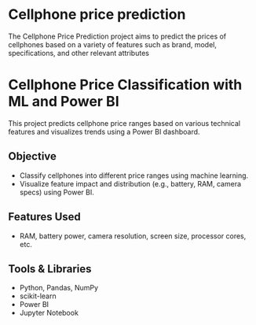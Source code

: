 # Cellphone price prediction   
The Cellphone Price Prediction project aims to predict the prices of cellphones based on a variety of features such as brand, model, specifications, and other relevant attributes   
# Cellphone Price Classification with ML and Power BI   

This project predicts cellphone price ranges based on various technical features and visualizes trends using a Power BI dashboard.   

## Objective   
- Classify cellphones into different price ranges using machine learning.   
- Visualize feature impact and distribution (e.g., battery, RAM, camera specs) using Power BI.   

## Features Used   
- RAM, battery power, camera resolution, screen size, processor cores, etc.   

## Tools & Libraries   
- Python, Pandas, NumPy   
- scikit-learn   
- Power BI   
- Jupyter Notebook   


